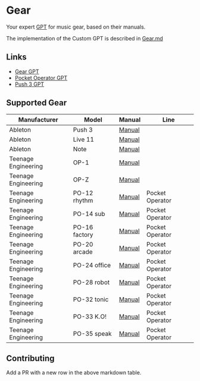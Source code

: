 # Gear
Your expert [GPT](https://openai.com/blog/introducing-gpts) for music gear, based on their manuals.

The implementation of the Custom GPT is described in [Gear.md](/Gear.md)

## Links
- [Gear GPT](https://chat.openai.com/g/g-OIA0zVvKe-gear)
- [Pocket Operator GPT](https://chat.openai.com/g/g-JaTV0oiZz-pocketoperator)
- [Push 3 GPT](https://chat.openai.com/g/g-tPZA8oaml-push3)

## Supported Gear

| Manufacturer | Model | Manual | Line |
|---|---|---|---|
| Ableton | Push 3 | [Manual](https://www.ableton.com/en/push/manual/) | |
| Ableton | Live 11 | [Manual](https://www.ableton.com/en/manual/welcome-to-live/) | |
| Ableton | Note | [Manual](https://www.ableton.com/en/note/) | |
| Teenage Engineering | OP-1 | [Manual](https://teenage.engineering/products/op-1/original) | |
| Teenage Engineering | OP-Z | [Manual](https://teenage.engineering/guides/op-z) | |
| Teenage Engineering | PO-12 rhythm | [Manual](https://teenage.engineering/guides/po-12/en) | Pocket Operator |
| Teenage Engineering | PO-14 sub | [Manual](https://teenage.engineering/guides/po-14/en) | Pocket Operator |
| Teenage Engineering | PO-16 factory | [Manual](https://teenage.engineering/guides/po-16/en) | Pocket Operator |
| Teenage Engineering | PO-20 arcade | [Manual](https://teenage.engineering/guides/po-20/en) | Pocket Operator |
| Teenage Engineering | PO-24 office | [Manual](https://teenage.engineering/guides/po-24/en) | Pocket Operator |
| Teenage Engineering | PO-28 robot | [Manual](https://teenage.engineering/guides/po-28/en) | Pocket Operator |
| Teenage Engineering | PO-32 tonic | [Manual](https://teenage.engineering/guides/po-32/en) | Pocket Operator |
| Teenage Engineering | PO-33 K.O! | [Manual](https://teenage.engineering/guides/po-33/en) | Pocket Operator |
| Teenage Engineering | PO-35 speak | [Manual](https://teenage.engineering/guides/po-35/en) | Pocket Operator |

## Contributing
Add a PR with a new row in the above markdown table.
